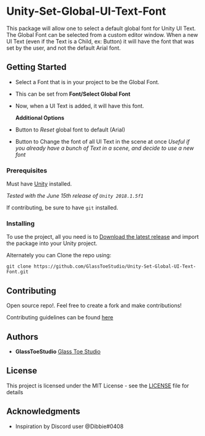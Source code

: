# Unity-Set-Global-UI-Text-Font

This package will allow one to select a default global font for Unity UI Text. 
The Global Font can be selected from a custom editor window. 
When a new UI Text (even if the Text is a Child, ex: Button) it will have the font that was set by the user, and not the default Arial font.

## Getting Started
   * Select a Font that is in your project to be the Global Font.
   * This can be set from **Font/Select Global Font**
   * Now, when a UI Text is added, it will have this font.

     **Additional Options**
   * Button to *Reset* global font to default (Arial)
   * Button to Change the font of all UI Text in the scene at once
        *Useful if you already have a bunch of Text in a scene, and decide to use a new font*

### Prerequisites

Must have [Unity](https://unity3d.com/) installed. 

 *Tested with the June 15th release of `Unity 2018.1.5f1`*

If contributing, be sure to have `git` installed.

### Installing

To use the project, all you need is to [Download the latest release](https://github.com/GlassToeStudio/Unity-Set-Global-UI-Text-Font/releases) and import the package into your Unity project.

Alternately you can Clone the repo using:

    git clone https://github.com/GlassToeStudio/Unity-Set-Global-UI-Text-Font.git

## Contributing

Open source repo!. Feel free to create a fork and make contributions!

Contributing guidelines can be found [here](CONTRIBUTING.md)

## Authors

* **GlassToeStudio** [Glass Toe Studio](http://www.glasstoestudio.weebly.com)

## License

This project is licensed under the MIT License - see the [LICENSE](LICENSE) file for details

## Acknowledgments

* Inspiration by Discord user @Dibbie#0408
